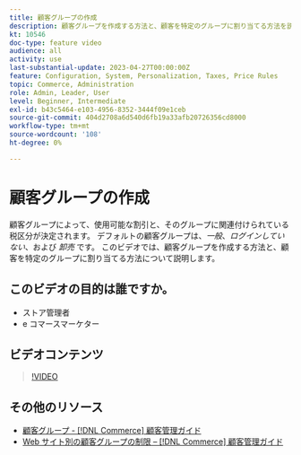 ```yaml
---
title: 顧客グループの作成
description: 顧客グループを作成する方法と、顧客を特定のグループに割り当てる方法を説明します。これにより、使用可能な割引および関連する税クラスが決定されます。
kt: 10546
doc-type: feature video
audience: all
activity: use
last-substantial-update: 2023-04-27T00:00:00Z
feature: Configuration, System, Personalization, Taxes, Price Rules
topic: Commerce, Administration
role: Admin, Leader, User
level: Beginner, Intermediate
exl-id: b43c5464-e103-4956-8352-3444f09e1ceb
source-git-commit: 404d2708a6d540d6fb19a33afb20726356cd8000
workflow-type: tm+mt
source-wordcount: '108'
ht-degree: 0%

---
```


# 顧客グループの作成

顧客グループによって、使用可能な割引と、そのグループに関連付けられている税区分が決定されます。 デフォルトの顧客グループは、_一般_、_ログインしていない_、および _卸売_ です。 このビデオでは、顧客グループを作成する方法と、顧客を特定のグループに割り当てる方法について説明します。

## このビデオの目的は誰ですか。

- ストア管理者
- e コマースマーケター

## ビデオコンテンツ

>[!VIDEO](https://video.tv.adobe.com/v/343660?quality=12&learn=on)

## その他のリソース

- [ 顧客グループ - [!DNL Commerce]  顧客管理ガイド ](https://experienceleague.adobe.com/docs/commerce-admin/customers/customers-menu/customer-groups.html)
- [Web サイト別の顧客グループの制限 –  [!DNL Commerce]  顧客管理ガイド ](https://developer.adobe.com/commerce/php/development/components/indexing/optimization/#customer-group-limitations-by-websites)

